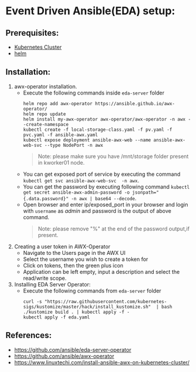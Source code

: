 # Event Driven Ansible(EDA) setup:

## Prerequisites:
- [Kubernetes Cluster](https://github.com/ullasasindhur/kubernetes-learning/blob/main/setup/cluster/README.md)
- [helm](https://helm.sh/docs/intro/install/)

## Installation:
1. awx-operator installation.
    - Execute the following commands inside `eda-server` folder
        ```shell
        helm repo add awx-operator https://ansible.github.io/awx-operator/
        helm repo update
        helm install my-awx-operator awx-operator/awx-operator -n awx --create-namespace
        kubectl create -f local-storage-class.yaml -f pv.yaml -f pvc.yaml -f ansible-awx.yaml
        kubectl expose deployment ansible-awx-web --name ansible-awx-web-svc --type NodePort -n awx
        ```
        > Note: please make sure you have /mnt/storage folder present in kworker01 node.
    - You can get exposed port of service by executing the command `kubectl get svc ansible-awx-web-svc  -n awx`.
    - You can get the password by executing following command `kubectl get secret ansible-awx-admin-password -o jsonpath="{.data.password}" -n awx | base64 --decode`.
    - Open browser and enter ip/exposed_port in your browser and login with `username` as *admin* and password is the output of above command.
        > Note: please remove "%" at the end of the password output,if present. 
2. Creating a user token in AWX-Operator
    - Navigate to the Users page in the AWX UI
    - Select the username you wish to create a token for
    - Click on tokens, then the green plus icon
    - Application can be left empty, input a description and select the read/write scope.
3. Installing EDA Server Operator:
    - Execute the following commands from `eda-server` folder
        ```shell
        curl -s "https://raw.githubusercontent.com/kubernetes-sigs/kustomize/master/hack/install_kustomize.sh"  | bash
        ./kustomize build . | kubectl apply -f -
        kubectl apply -f eda.yaml 
        ```

## References:
- https://github.com/ansible/eda-server-operator
- https://github.com/ansible/awx-operator
- https://www.linuxtechi.com/install-ansible-awx-on-kubernetes-cluster/